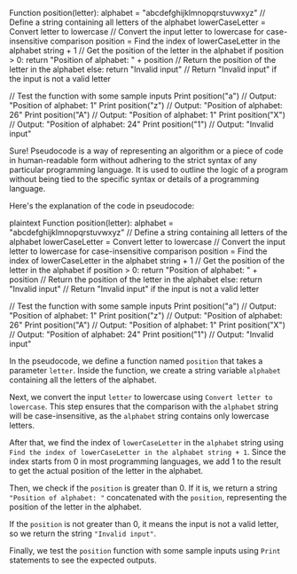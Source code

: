 Function position(letter):
  alphabet = "abcdefghijklmnopqrstuvwxyz"   // Define a string containing all letters of the alphabet
  lowerCaseLetter = Convert letter to lowercase  // Convert the input letter to lowercase for case-insensitive comparison
  position = Find the index of lowerCaseLetter in the alphabet string + 1  // Get the position of the letter in the alphabet
  if position > 0:
    return "Position of alphabet: " + position  // Return the position of the letter in the alphabet
  else:
    return "Invalid input"  // Return "Invalid input" if the input is not a valid letter

// Test the function with some sample inputs
Print position("a")  // Output: "Position of alphabet: 1"
Print position("z")  // Output: "Position of alphabet: 26"
Print position("A")  // Output: "Position of alphabet: 1"
Print position("X")  // Output: "Position of alphabet: 24"
Print position("1")  // Output: "Invalid input"

Sure! Pseudocode is a way of representing an algorithm or a piece of code in human-readable form without adhering to the strict syntax of any particular programming language. It is used to outline the logic of a program without being tied to the specific syntax or details of a programming language.

Here's the explanation of the code in pseudocode:

plaintext
Function position(letter):
  alphabet = "abcdefghijklmnopqrstuvwxyz"   // Define a string containing all letters of the alphabet
  lowerCaseLetter = Convert letter to lowercase  // Convert the input letter to lowercase for case-insensitive comparison
  position = Find the index of lowerCaseLetter in the alphabet string + 1  // Get the position of the letter in the alphabet
  if position > 0:
    return "Position of alphabet: " + position  // Return the position of the letter in the alphabet
  else:
    return "Invalid input"  // Return "Invalid input" if the input is not a valid letter

// Test the function with some sample inputs
Print position("a")  // Output: "Position of alphabet: 1"
Print position("z")  // Output: "Position of alphabet: 26"
Print position("A")  // Output: "Position of alphabet: 1"
Print position("X")  // Output: "Position of alphabet: 24"
Print position("1")  // Output: "Invalid input"


In the pseudocode, we define a function named `position` that takes a parameter `letter`. Inside the function, we create a string variable `alphabet` containing all the letters of the alphabet.

Next, we convert the input `letter` to lowercase using `Convert letter to lowercase`. This step ensures that the comparison with the `alphabet` string will be case-insensitive, as the `alphabet` string contains only lowercase letters.

After that, we find the index of `lowerCaseLetter` in the `alphabet` string using `Find the index of lowerCaseLetter in the alphabet string + 1`. Since the index starts from 0 in most programming languages, we add 1 to the result to get the actual position of the letter in the alphabet.

Then, we check if the `position` is greater than 0. If it is, we return a string `"Position of alphabet: "` concatenated with the `position`, representing the position of the letter in the alphabet.

If the `position` is not greater than 0, it means the input is not a valid letter, so we return the string `"Invalid input"`.

Finally, we test the `position` function with some sample inputs using `Print` statements to see the expected outputs.